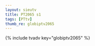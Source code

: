 ```yaml
--- 
layout: sieutv
title: PT2065 s1
tags: [PTtv]
thumb_re: globiptv2065
---
```

{% include tvadv key="globiptv2065" %} 
